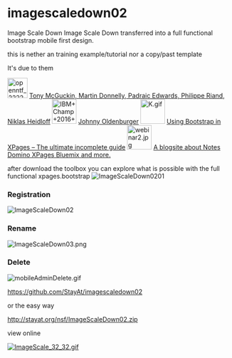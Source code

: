 # imagescaledown02
Image Scale Down 
Image Scale Down transferred into a full functional bootstrap mobile first design.

this is nether an training example/tutorial nor a copy/past template

It's due to them 

<img src="http://StayAt.org/images/plx/openntf_222222_bg.jpg" alt="openntf_222222_bg.jpg" height="45">
<a href="https://bootstrap4xpages.openntf.org/main.nsf/project.xsp?r=project/Bootstrap4XPages/releases/36F358E5C8DE52E786257D1E002BE42A">Tony McGuckin, Martin Donnelly, Padraic Edwards, Philippe Riand, Niklas Heidloff</a>


<img src="http://StayAt.org/images/plx/IBM+Champ+2016+Social+Business.png" alt="IBM+Champ+2016+Social+Business.png" height="55" width="55">
<a href="https://xpagesandmore.blogspot.ch/p/about-me.html">Johnny Oldenburger</a>

<img src="http://StayAt.org/images/plx/K.gif" alt="K.gif" height="55" width="55">
<a href="https://quintessens.wordpress.com/2014/01/07/using-bootstrap-in-xpages-the-ultimate-incomplete-guide/">Using Bootstrap in XPages – The ultimate incomplete guide</a>

<img src="http://StayAt.org/images/plx/webinar2.jpg" alt="webinar2.jpg" height="55" width="55">
<a href="https://xpagesandmore.blogspot.ch/2016/06/demo-database-webinar-expanding-xpages.html">A blogsite about Notes Domino XPages Bluemix and more.</a>


after download the toolbox you can explore what is possible with the full functional xpages.bootstrap
<img src="http://StayAt.org/images/plx/ImageScaleDown01.jpg" alt="ImageScaleDown0201">

<h3>Registration</h3>
<img src="http://StayAt.org/images/plx/ImageScaleDown02.png" alt="ImageScaleDown02">

<h3>Rename</h3>
<img src="http://StayAt.org/images/plx/ImageScaleDown03.png" alt="ImageScaleDown03.png">

<h3>Delete</h3>
<img src="http://StayAt.org/images/plx/mobileAdminDelete.gif" alt="mobileAdminDelete.gif">

https://github.com/StayAt/imagescaledown02


or the easy way

http://stayat.org/nsf/ImageScaleDown02.zip


view online

<a href="http://stayat.org/imagescaledown05.nsf/Main.xsp"><img src="http://StayAt.org/images/plx/ImageScale_32_32.gif" alt="ImageScale_32_32.gif"></a>

